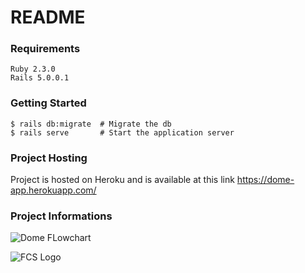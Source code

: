 # README

### Requirements

```
Ruby 2.3.0
Rails 5.0.0.1
```

### Getting Started

```
$ rails db:migrate  # Migrate the db
$ rails serve       # Start the application server
```

### Project Hosting

Project is hosted on Heroku and is available at this link <https://dome-app.herokuapp.com/>

### Project Informations

![Dome FLowchart](https://dome-app.herokuapp.com/assets/dome_flowchart-9de4d2e44d505b383ed1ea2104ba480f92974d71dc07a115bac4f74755b23992.png "Dome Project")


![FCS Logo](http://web.cs.dal.ca/~bkelly/wp-content/uploads/2016/02/05-DAL-CompScience-Blk.png "Dome Project")
